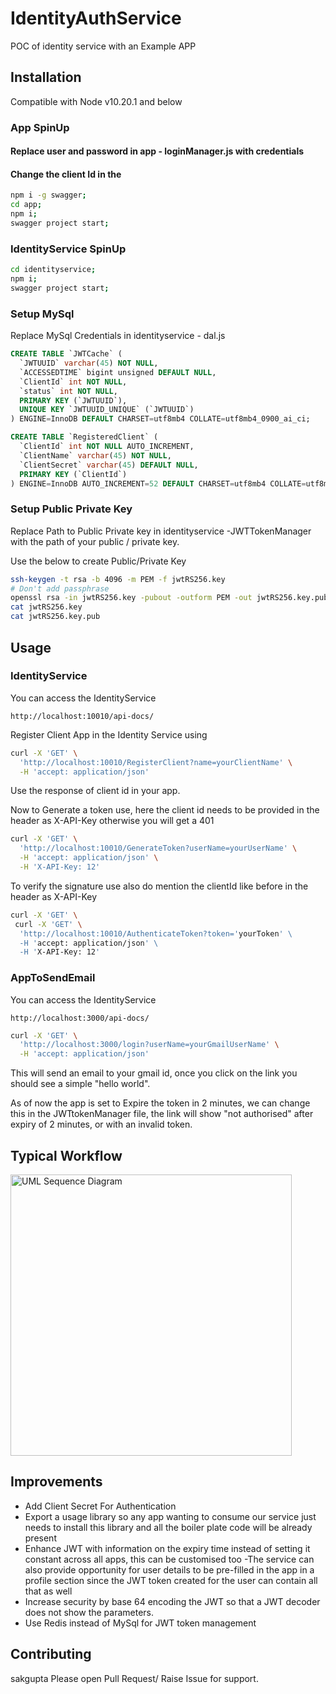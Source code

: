 # IdentityAuthService

POC of identity service with an Example APP

## Installation
Compatible with Node v10.20.1 and below

### App SpinUp
#### Replace user and password in app - loginManager.js with credentials 
#### Change the client Id in the 
```bash
npm i -g swagger;
cd app;
npm i;
swagger project start;
```
### IdentityService SpinUp
```bash
cd identityservice;
npm i;
swagger project start;
```

###  Setup MySql 
Replace MySql Credentials in identityservice - dal.js
```sql
CREATE TABLE `JWTCache` (
  `JWTUUID` varchar(45) NOT NULL,
  `ACCESSEDTIME` bigint unsigned DEFAULT NULL,
  `ClientId` int NOT NULL,
  `status` int NOT NULL,
  PRIMARY KEY (`JWTUUID`),
  UNIQUE KEY `JWTUUID_UNIQUE` (`JWTUUID`)
) ENGINE=InnoDB DEFAULT CHARSET=utf8mb4 COLLATE=utf8mb4_0900_ai_ci;

CREATE TABLE `RegisteredClient` (
  `ClientId` int NOT NULL AUTO_INCREMENT,
  `ClientName` varchar(45) NOT NULL,
  `ClientSecret` varchar(45) DEFAULT NULL,
  PRIMARY KEY (`ClientId`)
) ENGINE=InnoDB AUTO_INCREMENT=52 DEFAULT CHARSET=utf8mb4 COLLATE=utf8mb4_0900_ai_ci;
```

### Setup Public Private Key
Replace Path to Public Private key in identityservice -JWTTokenManager with the path of your public / private key.

Use the below to create Public/Private Key 
```bash
ssh-keygen -t rsa -b 4096 -m PEM -f jwtRS256.key
# Don't add passphrase
openssl rsa -in jwtRS256.key -pubout -outform PEM -out jwtRS256.key.pub
cat jwtRS256.key
cat jwtRS256.key.pub
```

## Usage
### IdentityService
You can access the IdentityService
```code
http://localhost:10010/api-docs/
```

Register Client App in the Identity Service using 
```bash
curl -X 'GET' \
  'http://localhost:10010/RegisterClient?name=yourClientName' \
  -H 'accept: application/json'
```
Use the response of client id in your app.

Now to Generate a token use, here the client id needs to be provided in the header as X-API-Key otherwise you will get a 401
```bash
curl -X 'GET' \
  'http://localhost:10010/GenerateToken?userName=yourUserName' \
  -H 'accept: application/json' \
  -H 'X-API-Key: 12'
```

To verify the signature use also do mention the clientId like before in the header as X-API-Key
```bash
curl -X 'GET' \
 curl -X 'GET' \
  'http://localhost:10010/AuthenticateToken?token='yourToken' \
  -H 'accept: application/json' \
  -H 'X-API-Key: 12'
```
### AppToSendEmail

You can access the IdentityService
```code
http://localhost:3000/api-docs/
```

```bash
curl -X 'GET' \
  'http://localhost:3000/login?userName=yourGmailUserName' \
  -H 'accept: application/json'
```

This will send an email to your gmail id, once you click on the link you should see a simple "hello world".

As of now the app is set to Expire the token in 2 minutes, we can change this in the JWTtokenManager file, the link will show "not authorised" after expiry of 2 minutes, or with an invalid token.

## Typical Workflow
<img width="450" alt="UML Sequence Diagram" src="https://user-images.githubusercontent.com/100079612/155014213-3722d10c-b04a-46ae-ae76-6d371e21d17b.png">

## Improvements

- Add Client Secret For Authentication
- Export a usage library so any app wanting to consume our service just needs to install this library and all the boiler plate code will be already present
- Enhance JWT with information on the expiry time instead of setting it constant across all apps, this can
be customised too
-The service can also provide opportunity for user details to be pre-filled in the app in a profile section since the JWT token created for the user can contain all that as well
- Increase security by base 64 encoding the JWT so that a JWT decoder does not show the parameters.
- Use Redis instead of MySql for JWT token management
 


## Contributing
sakgupta
Please open Pull Request/ Raise Issue for support.
